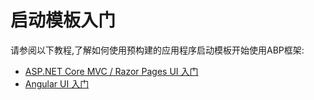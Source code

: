 # 启动模板入门

请参阅以下教程,了解如何使用预构建的应用程序启动模板开始使用ABP框架:

* [ASP.NET Core MVC / Razor Pages UI 入门](Getting-Started?UI=MVC&DB=EF&Tiered=No)
* [Angular UI 入门](Getting-Started?UI=NG&DB=EF&Tiered=No)

<!-- TODO: this document has been moved, it should be deleted in the future. -->